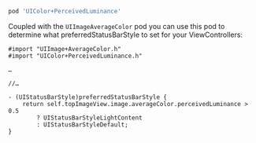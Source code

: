 ```ruby
pod 'UIColor+PerceivedLuminance'
```

Coupled with the `UIImageAverageColor` pod you can use this pod to determine
what preferredStatusBarStyle to set for your ViewControllers:

```objc
#import "UIImage+AverageColor.h"
#import "UIColor+PerceivedLuminance.h"

…

//…

- (UIStatusBarStyle)preferredStatusBarStyle {
    return self.topImageView.image.averageColor.perceivedLuminance > 0.5
        ? UIStatusBarStyleLightContent
        : UIStatusBarStyleDefault;
}

```
